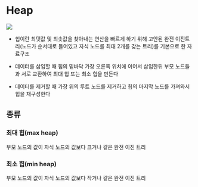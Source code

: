 # Heap

<img src='https://upload.wikimedia.org/wikipedia/commons/thumb/3/38/Max-Heap.svg/480px-Max-Heap.svg.png'/>

- 힙이란 최댓값 및 최솟값을 찾아내는 연산을 빠르게 하기 위해 고안된 완전 이진트리(노드가 순서대로 들어있고 자식 노드를 최대 2개를 갖는 트리)를 기본으로 한 자료구조

- 데이터를 삽입할 때 힙의 밑바닥 가장 오른쪽 위치에 이어서 삽입한뒤 부모 노드들과 서로 교환하여 최대 힙 또는 최소 힙을 만든다

- 데이터를 제거할 때 가장 위의 루트 노드를 제거하고 힙의 마지막 노드를 가져와서 힙을 재구성한다

## 종류

### 최대 힙(max heap)

부모 노드의 값이 자식 노드의 값보다 크거나 같은 완전 이진 트리

### 최소 힙(min heap)

부모 노드의 값이 자식 노드의 값보다 작거나 같은 완전 이진 트리
